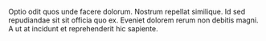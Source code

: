 Optio odit quos unde facere dolorum. Nostrum repellat similique. Id sed repudiandae sit sit officia quo ex. Eveniet dolorem rerum non debitis magni. A ut at incidunt et reprehenderit hic sapiente.